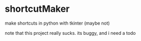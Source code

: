 # shortcutMaker
make shortcuts in python with tkinter (maybe not)

note that this project really sucks. its buggy, and i need a todo
